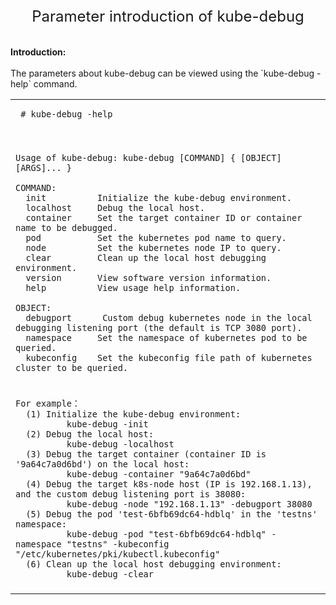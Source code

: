 <center><font size=5>Parameter introduction of kube-debug</font></center><br>
<br>
<b>Introduction:</b><br>
<br>
The parameters about kube-debug can be viewed using the  `kube-debug -help`  command. <br>
<table width=100%>
<tr><td>
 
 ```
  # kube-debug -help
 ```
  
</td></tr>
<tr><td></td></tr>
<tr><td>
  
```

Usage of kube-debug: kube-debug [COMMAND] { [OBJECT] [ARGS]... } 

COMMAND: 
  init          Initialize the kube-debug environment. 
  localhost     Debug the local host. 
  container     Set the target container ID or container name to be debugged. 
  pod           Set the kubernetes pod name to query.
  node          Set the kubernetes node IP to query. 
  clear         Clean up the local host debugging environment. 
  version       View software version information. 
  help          View usage help information. 

OBJECT: 
  debugport      Custom debug kubernetes node in the local debugging listening port (the default is TCP 3080 port). 
  namespace     Set the namespace of kubernetes pod to be queried. 
  kubeconfig    Set the kubeconfig file path of kubernetes cluster to be queried. 

```

</td></tr>
<tr><td></td></tr>
<tr><td>

```
For example：
  (1) Initialize the kube-debug environment: 
          kube-debug -init 
  (2) Debug the local host: 
          kube-debug -localhost 
  (3) Debug the target container (container ID is '9a64c7a0d6bd') on the local host: 
          kube-debug -container "9a64c7a0d6bd" 
  (4) Debug the target k8s-node host (IP is 192.168.1.13), and the custom debug listening port is 38080: 
          kube-debug -node "192.168.1.13" -debugport 38080 
  (5) Debug the pod 'test-6bfb69dc64-hdblq' in the 'testns' namespace: 
          kube-debug -pod "test-6bfb69dc64-hdblq" -namespace "testns" -kubeconfig "/etc/kubernetes/pki/kubectl.kubeconfig" 
  (6) Clean up the local host debugging environment: 
          kube-debug -clear 

```

</td></tr>
<tr><td></td></tr>
</table>
<br>
<br>
<br>


